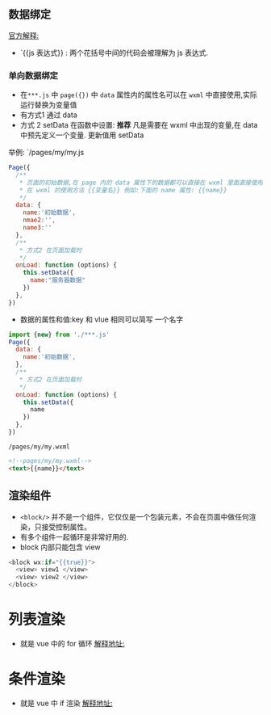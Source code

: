

## 数据绑定

[官方解释:](https://developers.weixin.qq.com/miniprogram/dev/reference/wxml/data.html) 

- `{{js 表达式}} : 两个花括号中间的代码会被理解为 js 表达式.

### 单向数据绑定

- 在`***.js` 中 `page({})` 中 `data` 属性内的属性名可以在 `wxml` 中直接使用,实际运行替换为变量值
- 有方式1 通过 data
- 方式 2 setData 在函数中设置: **推荐** 凡是需要在 wxml 中出现的变量,在 data 中预先定义一个变量. 更新值用 setData

举例: `/pages/my/my.js

```js
Page({
  /**
   * 页面的初始数据,在 page 内的 data 属性下的数据都可以直接在 wxml 里面直接使用
   * 在 wxml 的使用方法 {{变量名}} 例如:下面的 name 属性: {{name}}
   */
  data: {
    name:'初始数据',
    nmae2:'',
    name3:''
  },
  /**
   * 方式2 在页面加载时
   */
  onLoad: function (options) {
    this.setData({
      name:"服务器数据"
    })
  },
})
```

- 数据的属性和值:key 和 vlue 相同可以简写 一个名字

```js
import {new} from './***.js'
Page({
  data: {
    name:'初始数据',
  },
  /**
   * 方式2 在页面加载时
   */
  onLoad: function (options) {
    this.setData({
      name
    })
  },
})
```



`/pages/my/my.wxml`

```html
<!--pages/my/my.wxml-->
<text>{{name}}</text>

```



## 渲染组件

- `<block/>` 并不是一个组件，它仅仅是一个包装元素，不会在页面中做任何渲染，只接受控制属性。
- 有多个组件一起循环是非常好用的.
- block 内部只能包含 view

```js
<block wx:if="{{true}}">
  <view> view1 </view>
  <view> view2 </view>
</block>
```



# 列表渲染

- 就是 vue 中的 for 循环 [解释地址:](https://developers.weixin.qq.com/miniprogram/dev/reference/wxml/list.html)

# 条件渲染

- 就是 vue 中 if 渲染 [解释地址:](https://developers.weixin.qq.com/miniprogram/dev/reference/wxml/conditional.html)

## 